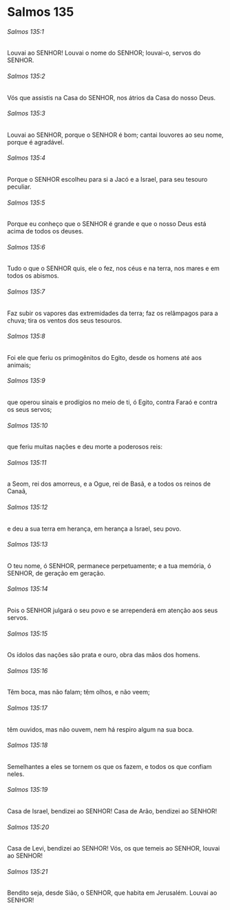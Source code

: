 # Salmos 135

###### Salmos 135:1

Louvai ao SENHOR! Louvai o nome do SENHOR; louvai-o, servos do SENHOR.

###### Salmos 135:2

Vós que assistis na Casa do SENHOR, nos átrios da Casa do nosso Deus.

###### Salmos 135:3

Louvai ao SENHOR, porque o SENHOR é bom; cantai louvores ao seu nome, porque é agradável.

###### Salmos 135:4

Porque o SENHOR escolheu para si a Jacó e a Israel, para seu tesouro peculiar.

###### Salmos 135:5

Porque eu conheço que o SENHOR é grande e que o nosso Deus está acima de todos os deuses.

###### Salmos 135:6

Tudo o que o SENHOR quis, ele o fez, nos céus e na terra, nos mares e em todos os abismos.

###### Salmos 135:7

Faz subir os vapores das extremidades da terra; faz os relâmpagos para a chuva; tira os ventos dos seus tesouros.

###### Salmos 135:8

Foi ele que feriu os primogênitos do Egito, desde os homens até aos animais;

###### Salmos 135:9

que operou sinais e prodígios no meio de ti, ó Egito, contra Faraó e contra os seus servos;

###### Salmos 135:10

que feriu muitas nações e deu morte a poderosos reis:

###### Salmos 135:11

a Seom, rei dos amorreus, e a Ogue, rei de Basã, e a todos os reinos de Canaã,

###### Salmos 135:12

e deu a sua terra em herança, em herança a Israel, seu povo.

###### Salmos 135:13

O teu nome, ó SENHOR, permanece perpetuamente; e a tua memória, ó SENHOR, de geração em geração.

###### Salmos 135:14

Pois o SENHOR julgará o seu povo e se arrependerá em atenção aos seus servos.

###### Salmos 135:15

Os ídolos das nações são prata e ouro, obra das mãos dos homens.

###### Salmos 135:16

Têm boca, mas não falam; têm olhos, e não veem;

###### Salmos 135:17

têm ouvidos, mas não ouvem, nem há respiro algum na sua boca.

###### Salmos 135:18

Semelhantes a eles se tornem os que os fazem, e todos os que confiam neles.

###### Salmos 135:19

Casa de Israel, bendizei ao SENHOR! Casa de Arão, bendizei ao SENHOR!

###### Salmos 135:20

Casa de Levi, bendizei ao SENHOR! Vós, os que temeis ao SENHOR, louvai ao SENHOR!

###### Salmos 135:21

Bendito seja, desde Sião, o SENHOR, que habita em Jerusalém. Louvai ao SENHOR!

